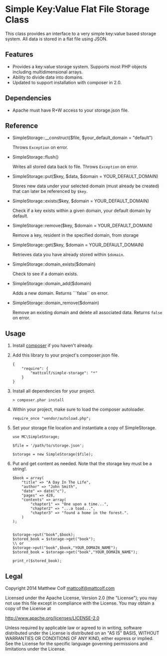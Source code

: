 ﻿Simple Key:Value Flat File Storage Class
========================================

This class provides an interface to a very simple key:value based storage system. All data is 
stored in a flat file using JSON.

Features
--------

- Provides a key:value storage system. Supports most PHP objects including multidimensional arrays.
- Ability to divide data into domains.
- Updated to support installation with composer in 2.0.

Dependencies
------------

- Apache must have R+W access to your storage.json file.

Reference
---------

- 	SimpleStorage::__construct($file, $your_default_domain = "default")

	Throws ```Exception``` on error.

- 	SimpleStorage::flush()

	Writes all stored data back to file. Throws ```Exception``` on error.

- 	SimpleStorage::put($key, $data, $domain = YOUR_DEFAULT_DOMAIN)

	Stores new data under your selected domain (must already be created) that can later be referenced by ```$key```.

-   SimpleStorage::exists($key, $domain = YOUR_DEFAULT_DOMAIN)

    Check if a key exists within a given domain, your default domain by default.

-   SimpleStorage::remove($key, $domain = YOUR_DEFAULT_DOMAIN)

    Remove a key, resident in the specified domain, from storage

- 	SimpleStorage::get($key, $domain = YOUR_DEFAULT_DOMAIN)

	Retrieves data you have already stored within ```$domain```.
	
- 	SimpleStorage::domain_exists($domain)

	Check to see if a domain exists.
	
- 	SimpleStorage::domain_add($domain)

	Adds a new domain. Returns ```false`` on error.

- 	SimpleStorage::domain_remove($domain)

	Remove an existing domain and delete all associated data. Returns ```false``` on error.

Usage
-----

1.  Install [composer](https://getcomposer.org/) if you haven't already.
2.  Add this library to your project's composer.json file.

    ```
    {
        "require": {
            "mattcolf/simple-storage": "*"
        }
    }
    ```

3.  Install all dependencies for your project.

    ```
    > composer.phar install
    ```

4.  Within your project, make sure to load the composer autoloader.

    ```
    require_once "vendor/autoload.php";
    ```

5.  Set your storage file location and instantiate a copy of SimpleStorage.

    ```
    use MC\SimpleStorage;

    $file = '/path/to/storage.json';

    $storage = new SimpleStorage($file);
    ```

6. Put and get content as needed. Note that the storage key must be a string!.

	```
	$book = array(														
		"title" => "A Day In The Life",									
		"author" => "John Smith",										
		"date" => date("c"),											
		"pages" => 428,												
		"contents" => array(
			"chapter1" => "One upon a time...",
			"chapter2" => "...a toad...",
			"chapter3" => "found a home in the forest.".
		)
	);


	$storage->put("book",$book);
	$stored_book = $storage->get("book");
	\\ or
	$storage->put("book",$book,"YOUR_DOMAIN_NAME");
	$stored_book = $storage->get("book","YOUR_DOMAIN_NAME");
	
	print_r($stored_book);
	```

Legal
-----

Copyright 2014 Matthew Colf mattcolf@mattcolf.com

Licensed under the Apache License, Version 2.0 (the "License"); you may not use this file except in compliance with the License. You may obtain a copy of the License at

http://www.apache.org/licenses/LICENSE-2.0

Unless required by applicable law or agreed to in writing, software distributed under the License is distributed on an "AS IS" BASIS, WITHOUT WARRANTIES OR CONDITIONS OF ANY KIND, either express or implied. See the License for the specific language governing permissions and limitations under the License.